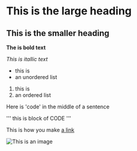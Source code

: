 # This is the large heading

## This is the smaller heading 

**The is bold text** 

*This is itallic text*

- this is
- an unordered list

1. this is 
2. an ordered list

Here is 'code' in the middle of a sentence

'''
this is block
of CODE
'''

This is how you make [a link](https://github.com/LeoNarcissist)

![This is an image](https://github.com/LeoNarcissist/demo_repo/blob/master/lost_soul.jpeg)
